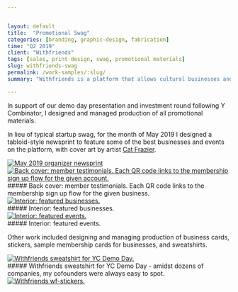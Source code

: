 ```yaml
---


layout: default
title:  "Promotional Swag"
categories: [branding, graphic-design, fabrication]
time: "Q2 2019"
client: "Withfriends"
tags: [sales, print design, swag, promotional materials]
slug: withfriends-swag
permalink: /work-samples/:slug/
summary: "Withfriends is a platform that allows cultural businesses and organizations to sell memberships. In support of our investment round, I designed & managed production of promotional materials and swag."

---
```


In support of our demo day presentation and investment round following Y Combinator, I designed and managed production of all promotional materials.

In lieu of typical startup swag, for the month of May 2019 I designed a tabloid-style newsprint to feature some of the best businesses and events on the platform, with cover art by artist [Cat Frazier](https://twitter.com/animatedtext).

<div class="device border-frame"><a href="#" data-featherlight="/assets/images/posts/newsprint-1.png"><img src="/assets/images/posts/newsprint-1.png" alt="May 2019 organizer newsprint" title="May 2019 organizer newsprint" class="device-interior"></a></div>
<div class="device border-frame"><a href="#" data-featherlight="/assets/images/posts/newsprint-back.jpg"><img src="/assets/images/posts/newsprint-back.jpg" alt="Back cover: member testimonials. Each QR code links to the membership sign up flow for the given account." title="Back cover: member testimonials. Each QR code links to the membership sign up flow for the given account." class="device-interior"></a></div>
##### Back cover: member testimonials. Each QR code links to the membership sign up flow for the given business.

<div class="device border-frame"><a href="#" data-featherlight="/assets/images/posts/newsprint-account.jpg"><img src="/assets/images/posts/newsprint-account.jpg" alt="Interior: featured businesses." title="Interior: featured businesses." class="device-interior"></a></div>
##### Interior: featured businesses.

<div class="device border-frame"><a href="#" data-featherlight="/assets/images/posts/newsprint-events.jpg"><img src="/assets/images/posts/newsprint-events.jpg" alt="Interior: featured events." title="Interior: featured events." class="device-interior"></a></div>
##### Interior: featured events.

Other work included designing and managing production of business cards, stickers, sample membership cards for businesses, and sweatshirts.

<div class="device border-frame"><a href="#" data-featherlight="/assets/images/posts/wf-sweatshirt.jpg"><img src="/assets/images/posts/wf-sweatshirt.jpg" alt="Withfriends sweatshirt for YC Demo Day." title="Withfriends sweatshirt for YC Demo Day." class="device-interior"></a></div>
##### Withfriends sweatshirt for YC Demo Day - amidst dozens of companies, my cofounders were always easy to spot.


<div class="device border-frame"><a href="#" data-featherlight="/assets/images/posts/wf-stickers.jpg"><img src="/assets/images/posts/wf-stickers.jpg" alt="Withfriends wf-stickers." title="Withfriends stickers." class="device-interior"></a></div>